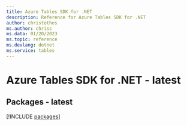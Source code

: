 ```yaml
---
title: Azure Tables SDK for .NET
description: Reference for Azure Tables SDK for .NET
author: christothes
ms.author: chriss
ms.data: 01/20/2023
ms.topic: reference
ms.devlang: dotnet
ms.service: tables
---
```

# Azure Tables SDK for .NET - latest
## Packages - latest
[!INCLUDE [packages](tables-index.md)]